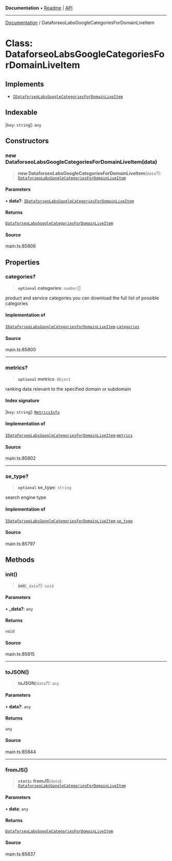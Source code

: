 **Documentation** • [Readme](../README.md) \| [API](../globals.md)

***

[Documentation](../README.md) / DataforseoLabsGoogleCategoriesForDomainLiveItem

# Class: DataforseoLabsGoogleCategoriesForDomainLiveItem

## Implements

- [`IDataforseoLabsGoogleCategoriesForDomainLiveItem`](../interfaces/IDataforseoLabsGoogleCategoriesForDomainLiveItem.md)

## Indexable

 \[`key`: `string`\]: `any`

## Constructors

### new DataforseoLabsGoogleCategoriesForDomainLiveItem(data)

> **new DataforseoLabsGoogleCategoriesForDomainLiveItem**(`data`?): [`DataforseoLabsGoogleCategoriesForDomainLiveItem`](DataforseoLabsGoogleCategoriesForDomainLiveItem.md)

#### Parameters

• **data?**: [`IDataforseoLabsGoogleCategoriesForDomainLiveItem`](../interfaces/IDataforseoLabsGoogleCategoriesForDomainLiveItem.md)

#### Returns

[`DataforseoLabsGoogleCategoriesForDomainLiveItem`](DataforseoLabsGoogleCategoriesForDomainLiveItem.md)

#### Source

main.ts:85806

## Properties

### categories?

> **`optional`** **categories**: `number`[]

product and service categories
you can download the full list of possible categories

#### Implementation of

[`IDataforseoLabsGoogleCategoriesForDomainLiveItem`](../interfaces/IDataforseoLabsGoogleCategoriesForDomainLiveItem.md).[`categories`](../interfaces/IDataforseoLabsGoogleCategoriesForDomainLiveItem.md#categories)

#### Source

main.ts:85800

***

### metrics?

> **`optional`** **metrics**: `Object`

ranking data relevant to the specified domain or subdomain

#### Index signature

 \[`key`: `string`\]: [`MetricsInfo`](MetricsInfo.md)

#### Implementation of

[`IDataforseoLabsGoogleCategoriesForDomainLiveItem`](../interfaces/IDataforseoLabsGoogleCategoriesForDomainLiveItem.md).[`metrics`](../interfaces/IDataforseoLabsGoogleCategoriesForDomainLiveItem.md#metrics)

#### Source

main.ts:85802

***

### se\_type?

> **`optional`** **se\_type**: `string`

search engine type

#### Implementation of

[`IDataforseoLabsGoogleCategoriesForDomainLiveItem`](../interfaces/IDataforseoLabsGoogleCategoriesForDomainLiveItem.md).[`se_type`](../interfaces/IDataforseoLabsGoogleCategoriesForDomainLiveItem.md#se_type)

#### Source

main.ts:85797

## Methods

### init()

> **init**(`_data`?): `void`

#### Parameters

• **\_data?**: `any`

#### Returns

`void`

#### Source

main.ts:85815

***

### toJSON()

> **toJSON**(`data`?): `any`

#### Parameters

• **data?**: `any`

#### Returns

`any`

#### Source

main.ts:85844

***

### fromJS()

> **`static`** **fromJS**(`data`): [`DataforseoLabsGoogleCategoriesForDomainLiveItem`](DataforseoLabsGoogleCategoriesForDomainLiveItem.md)

#### Parameters

• **data**: `any`

#### Returns

[`DataforseoLabsGoogleCategoriesForDomainLiveItem`](DataforseoLabsGoogleCategoriesForDomainLiveItem.md)

#### Source

main.ts:85837
